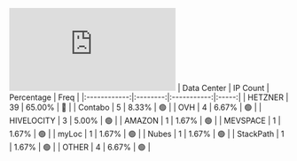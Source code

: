 ![Diagramm](https://github.com/obajay/StateSync-snapshots/blob/main/Projects/Uptick/1/README.md)
| Data Center | IP Count | Percentage | Freq |
|:------------:|:--------:|:-----------:|:-----:|
| HETZNER | 39 | 65.00% | 🔴 |
| Contabo | 5 | 8.33% | 🟢 |
| OVH | 4 | 6.67% | 🟢 |
| HIVELOCITY | 3 | 5.00% | 🟢 |
| AMAZON | 1 | 1.67% | 🟢 |
| MEVSPACE | 1 | 1.67% | 🟢 |
| myLoc | 1 | 1.67% | 🟢 |
| Nubes | 1 | 1.67% | 🟢 |
| StackPath | 1 | 1.67% | 🟢 |
| OTHER | 4 | 6.67% | 🟢 |